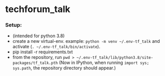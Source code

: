 # techforum_talk

### Setup:

- (intended for python 3.8)
- create a new virtual-env. example: `python -m venv ~/.env-tf_talk` and activate (`. ~/.env-tf_talk/bin/activate`).
- pip install -r requirements.txt
- from the repository, run `pwd > ~/.env-tf_talk/lib/python3.8/site-packages/tf_talk.pth` (Now in IPython, when running `import sys; sys.path`, the repository directory should appear.)
